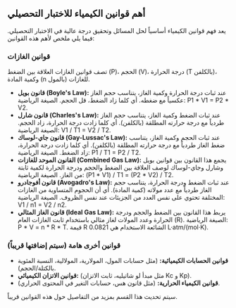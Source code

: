 ## أهم قوانين الكيمياء للاختبار التحصيلي

يعد فهم قوانين الكيمياء أساسياً لحل المسائل وتحقيق درجة عالية في الاختبار التحصيلي. فيما يلي ملخص لأهم هذه القوانين:

### قوانين الغازات

تصف قوانين الغازات العلاقة بين الضغط (P)، الحجم (V)، درجة الحرارة (T بالكلفن)، وكمية المادة (n بالمول) للغازات.

*   **قانون بويل (Boyle's Law):** عند ثبات درجة الحرارة وكمية الغاز، يتناسب حجم الغاز عكسياً مع ضغطه. أي كلما زاد الضغط، قل الحجم. الصيغة الرياضية: P1 * V1 = P2 * V2.
*   **قانون شارل (Charles's Law):** عند ثبات الضغط وكمية الغاز، يتناسب حجم الغاز طردياً مع درجة حرارته المطلقة (بالكلفن). أي كلما زادت درجة الحرارة، زاد الحجم. الصيغة الرياضية: V1 / T1 = V2 / T2.
*   **قانون جاي-لوساك (Gay-Lussac's Law):** عند ثبات الحجم وكمية الغاز، يتناسب ضغط الغاز طردياً مع درجة حرارته المطلقة (بالكلفن). أي كلما زادت درجة الحرارة، زاد الضغط. الصيغة الرياضية: P1 / T1 = P2 / T2.
*   **القانون الموحد للغازات (Combined Gas Law):** يجمع هذا القانون بين قوانين بويل وشارل وجاي-لوساك لوصف العلاقة بين الضغط والحجم ودرجة الحرارة لكمية ثابتة من الغاز. الصيغة الرياضية: (P1 * V1) / T1 = (P2 * V2) / T2.
*   **قانون أفوجادرو (Avogadro's Law):** عند ثبات الضغط ودرجة الحرارة، يتناسب حجم الغاز طردياً مع عدد مولاته (كمية المادة). أي أن الحجوم المتساوية من الغازات المختلفة تحتوي على نفس العدد من الجزيئات عند نفس الظروف. الصيغة الرياضية: V1 / n1 = V2 / n2.
*   **قانون الغاز المثالي (Ideal Gas Law):** يربط هذا القانون بين الضغط والحجم ودرجة الحرارة وعدد المولات لغاز مثالي باستخدام ثابت الغازات العام (R). الصيغة الرياضية: P * V = n * R * T. قيمة R الشائعة الاستخدام هي 0.0821 L·atm/(mol·K).

### قوانين أخرى هامة (سيتم إضافتها قريباً)

*   **قوانين الحسابات الكيميائية:** (مثل حسابات المول، المولارية، المولالية، النسبة المئوية بالكتلة/الحجم).
*   **قوانين الاتزان الكيميائي:** (مثل مبدأ لو شاتيليه، ثابت الاتزان Kc و Kp).
*   **قوانين الكيمياء الحرارية:** (مثل قانون هس، حسابات التغير في المحتوى الحراري).

سيتم تحديث هذا القسم بمزيد من التفاصيل حول هذه القوانين قريباً.


